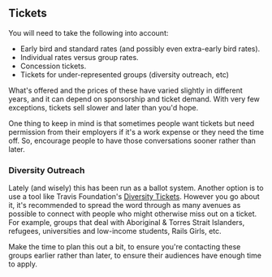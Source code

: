 ## Tickets

You will need to take the following into account:

* Early bird and standard rates (and possibly even extra-early bird rates).
* Individual rates versus group rates.
* Concession tickets.
* Tickets for under-represented groups (diversity outreach, etc)

What's offered and the prices of these have varied slightly in different years, and it can depend on sponsorship and ticket demand. With very few exceptions, tickets sell slower and later than you'd hope.

One thing to keep in mind is that sometimes people want tickets but need permission from their employers if it's a work expense or they need the time off. So, encourage people to have those conversations sooner rather than later.

### Diversity Outreach

Lately (and wisely) this has been run as a ballot system. Another option is to use a tool like Travis Foundation's [Diversity Tickets](https://diversitytickets.org). However you go about it, it's recommended to spread the word through as many avenues as possible to connect with people who might otherwise miss out on a ticket. For example, groups that deal with Aboriginal & Torres Strait Islanders, refugees, universities and low-income students, Rails Girls, etc.

Make the time to plan this out a bit, to ensure you're contacting these groups earlier rather than later, to ensure their audiences have enough time to apply.
